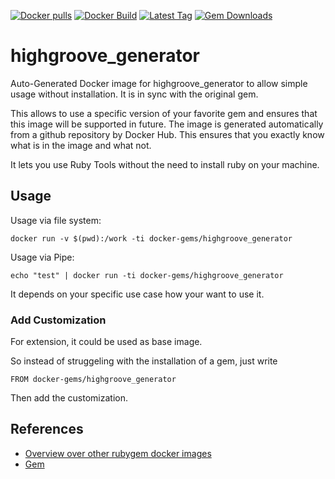 [![Docker pulls](https://img.shields.io/docker/pulls/rubygem/highgroove_generator.svg)](https://hub.docker.com/r/rubygem/highgroove_generator/)
[![Docker Build](https://img.shields.io/docker/automated/rubygem/highgroove_generator.svg)](https://hub.docker.com/r/rubygem/highgroove_generator/)
[![Latest Tag](https://img.shields.io/github/tag/docker-rubygem/highgroove_generator.svg)](https://hub.docker.com/r/rubygem/highgroove_generator/)
[![Gem Downloads](https://img.shields.io/gem/dt/highgroove_generator.svg)](https://rubygems.org/gems/highgroove_generator/)
# highgroove_generator

Auto-Generated Docker image for highgroove_generator to allow simple usage without installation.
It is in sync with the original gem.

This allows to use a specific version of your favorite gem and ensures that this image will be supported in future.
The image is generated automatically from a github repository by Docker Hub.
This ensures that you exactly know what is in the image and what not.

It lets you use Ruby Tools without the need to install ruby on your machine.

## Usage

Usage via file system:

`docker run -v $(pwd):/work -ti docker-gems/highgroove_generator`

Usage via Pipe:

`echo "test" | docker run -ti docker-gems/highgroove_generator`

It depends on your specific use case how your want to use it.

### Add Customization

For extension, it could be used as base image.

So instead of struggeling with the installation of a gem, just write

`FROM docker-gems/highgroove_generator`

Then add the customization.

## References

 - [Overview over other rubygem docker images](https://github.com/thinkbot/docker-rubygem)
 - [Gem](https://rubygems.org/gems/highgroove_generator/)
